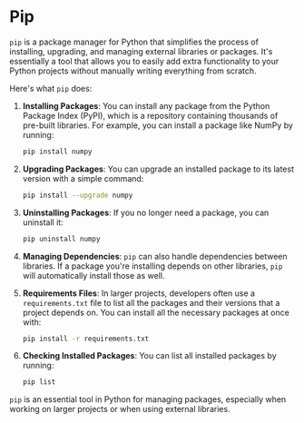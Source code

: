 # Pip

`pip` is a package manager for Python that simplifies the process of installing, upgrading, and managing external libraries or packages. It's essentially a tool that allows you to easily add extra functionality to your Python projects without manually writing everything from scratch.

Here's what `pip` does:

1. **Installing Packages**: You can install any package from the Python Package Index (PyPI), which is a repository containing thousands of pre-built libraries. For example, you can install a package like NumPy by running:

   ```bash
   pip install numpy
   ```

2. **Upgrading Packages**: You can upgrade an installed package to its latest version with a simple command:

   ```bash
   pip install --upgrade numpy
   ```

3. **Uninstalling Packages**: If you no longer need a package, you can uninstall it:

   ```bash
   pip uninstall numpy
   ```

4. **Managing Dependencies**: `pip` can also handle dependencies between libraries. If a package you're installing depends on other libraries, `pip` will automatically install those as well.

5. **Requirements Files**: In larger projects, developers often use a `requirements.txt` file to list all the packages and their versions that a project depends on. You can install all the necessary packages at once with:

   ```bash
   pip install -r requirements.txt
   ```

6. **Checking Installed Packages**: You can list all installed packages by running:
   ```bash
   pip list
   ```

`pip` is an essential tool in Python for managing packages, especially when working on larger projects or when using external libraries.
